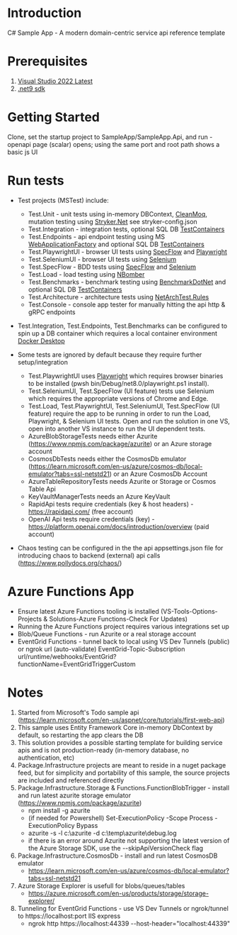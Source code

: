 # Introduction 
C# Sample App - A modern domain-centric service api reference template

# Prerequisites
1. [Visual Studio 2022 Latest](https://visualstudio.microsoft.com/vs/)
2. [.net9 sdk](https://dotnet.microsoft.com/en-us/download/dotnet/9.0) 

# Getting Started
Clone, set the startup project to SampleApp/SampleApp.Api, and run - openapi page (scalar) opens; using the same port and root path shows a basic js UI

# Run tests
* Test projects (MSTest) include:
	* Test.Unit - unit tests using in-memory DBContext, [CleanMoq](https://github.com/hassanhabib/CleanMoq), mutation testing using [Stryker.Net](https://stryker-mutator.io/) see stryker-config.json
	* Test.Integration - integration tests, optional SQL DB [TestContainers](https://testcontainers.com/guides/testing-an-aspnet-core-web-app/)
	* Test.Endpoints - api endpoint testing using MS [WebApplicationFactory](https://learn.microsoft.com/en-us/aspnet/core/test/integration-tests) and optional SQL DB [TestContainers](https://testcontainers.com/guides/testing-an-aspnet-core-web-app/)
	* Test.PlaywrightUI - browser UI tests using [SpecFlow](https://specflow.org/) and [Playwright](https://playwright.dev/dotnet/docs/intro)
	* Test.SeleniumUI - browser UI tests using [Selenium](https://selenium.dev/)
	* Test.SpecFlow - BDD tests using [SpecFlow](https://specflow.org/) and [Selenium](https://selenium.dev/)
	* Test.Load - load testing using [NBomber](https://nbomber.com/)
	* Test.Benchmarks - benchmark testing using [BenchmarkDotNet](https://benchmarkdotnet.org/) and optional SQL DB [TestContainers](https://testcontainers.com/guides/testing-an-aspnet-core-web-app/)
	* Test.Architecture - architecture tests using [NetArchTest.Rules](https://www.ben-morris.com/writing-archunit-style-tests-for-net-and-c-for-self-testing-architectures/)
	* Test.Console - console app tester for manually hitting the api http & gRPC endpoints

* Test.Integration, Test.Endpoints, Test.Benchmarks can be configured to spin up a DB container which requires a local container environment [Docker Desktop](https://www.docker.com/products/docker-desktop/)

* Some tests are ignored by default because they require further setup/integration
    * Test.PlaywrightUI uses [Playwright](https://playwright.dev/dotnet/docs/intro) which requires browser binaries to be installed (pwsh bin/Debug/net8.0/playwright.ps1 install).
	* Test.SeleniumUI, Test.SpecFlow (UI feature) tests use Selenium which requires the appropriate versions of Chrome and Edge. 
	* Test.Load, Test.PlaywrightUI, Test.SeleniumUI, Test.SpecFlow (UI feature) require the app to be running in order to run the Load, Playwright, & Selenium UI tests. Open and run the solution in one VS, open into another VS instance to run the UI dependent tests.
	* AzureBlobStorageTests needs either Azurite (https://www.npmjs.com/package/azurite) or an Azure storage account
	* CosmosDbTests needs either the CosmosDb emulator (https://learn.microsoft.com/en-us/azure/cosmos-db/local-emulator?tabs=ssl-netstd21) or an Azure CosmosDb Account
	* AzureTableRepositoryTests needs Azurite or Storage or Cosmos Table Api
	* KeyVaultManagerTests needs an Azure KeyVault
	* RapidApi tests require credentials (key & host headers) - https://rapidapi.com/ (free account)
	* OpenAI Api tests require credentials (key) - https://platform.openai.com/docs/introduction/overview (paid account)

* Chaos testing can be configured in the the api appsettings.json file for introducing chaos to backend (external) api calls (https://www.pollydocs.org/chaos/)

# Azure Functions App
* Ensure latest Azure Functions tooling is installed (VS-Tools-Options-Projects & Solutions-Azure Functions-Check For Updates)
* Running the Azure Functions project requires various integrations set up
* Blob/Queue Functions - run Azurite or a real storage account
* EventGrid Functions - tunnel back to local using VS Dev Tunnels (public) or ngrok url (auto-validate) EventGrid-Topic-Subscription url/runtime/webhooks/EventGrid?functionName=EventGridTriggerCustom

# Notes
1. Started from Microsoft's Todo sample api (<a href="https://learn.microsoft.com/en-us/aspnet/core/tutorials/first-web-api" target="_blank">https://learn.microsoft.com/en-us/aspnet/core/tutorials/first-web-api</a>)
2. This sample uses Entity Framework Core in-memory DbContext by default, so restarting the app clears the DB
3. This solution provides a possible starting template for building service apis and is not production-ready (in-memory database, no authentication, etc)
4. Package.Infrastructure projects are meant to reside in a nuget package feed, but for simplicity and portability of this sample, the source projects are included and referenced directly
5. Package.Infrastructure.Storage & Functions.FunctionBlobTrigger - install and run latest azurite storage emulator (https://www.npmjs.com/package/azurite)
   * npm install -g azurite
   * (if needed for Powershell) Set-ExecutionPolicy -Scope Process -ExecutionPolicy Bypass
   * azurite -s -l c:\azurite -d c:\temp\azurite\debug.log
   * if there is an error around Azurite not supporting the latest version of the Azure Storage SDK, use the --skipApiVersionCheck flag
6. Package.Infrastructure.CosmosDb - install and run latest CosmosDB emulator
   * https://learn.microsoft.com/en-us/azure/cosmos-db/local-emulator?tabs=ssl-netstd21
7. Azure Storage Explorer is usefull for blobs/queues/tables
   * https://azure.microsoft.com/en-us/products/storage/storage-explorer/
8. Tunneling for EventGrid Functions - use VS Dev Tunnels or ngrok/tunnel to https://localhost:port IIS express
   * ngrok http https://localhost:44339 --host-header="localhost:44339"